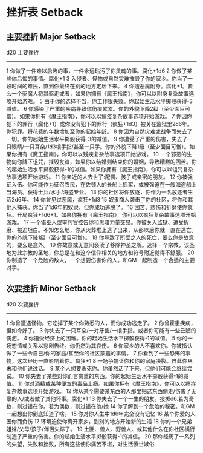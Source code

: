 # 挫折表 Setback

## 主要挫折 Major Setback

  d20   主要挫折
  ----- --------------------------------------------------------------------------------------------------------------------------------------------------------------------------------
  1     你做了一件难以启齿的事，一件永远玷污了你灵魂的事。腐化+1d6
  2     你做了某些你后悔的事情。腐化+1
  3     入侵者、怪物或自然灾难摧毁了你的家乡。你当了一段时间的难民，直到你最终在别的地方定居下来。
  4     你遭恶魔附身。腐化+1。要么一个驱魔人将其驱走或者，如果你拥有《魔王指南》，你可以以附身复杂故事选项开始游戏。
  5     由于你的选择不当，你工作很失败。你起始生活水平掷骰获得-3减值。
  6     你感染了严重的疾病导致你伤痕累累。你的外貌下降2级（至少面目可憎）。如果你拥有《魔王指南》，你可以以瘟疫复杂故事选项开始游戏。
  7     你因你犯下的罪行（腐化+1）或你没有犯下的罪行（疯狂+1d3）被关在监狱里2d6年。你犯罪。将花费的年数增加至你的起始年龄。
  8     你因为自然灾难或战争而失去了一切。你的起始生活水平掷骰获得-3的减值。
  9     你遭受了严重的伤害，失去了一只眼睛/一只耳朵/1d3根手指/甚至一只手。你的外貌下降1级（至少面目可憎）。如果你拥有《魔王指南》，你可以以残疾复杂故事选项开始游戏。
  10    一个邪恶的生物向你降下诅咒，摧毁友谊，如果你以结婚则结束你的婚姻，导致糟糕的困苦。你的起始生活水平掷骰获得-1的减值。如果你拥有《魔王指南》，你可以以诅咒复杂故事选项开始游戏。
  11    你亲近的人去世了:配偶、孩子或亲密的朋友。
  12    你被强征入伍。你可能作为征召农民，在佐顿人的长船上摇桨，或被强迫在一艘海盗船上当海员。获得士兵/水手/海盗专业。
  13    你的社区将你放逐，你作为一名放逐者生活2d6年。
  14    你曾见过恶魔，疯狂+1d3
  15    奴隶商人袭击了你的社区，将你和其他人捕获。你当了1d6年的奴隶，但你成功逃脱了。
  16    困苦、悲伤和折磨使你疯狂。开局疯狂+1d6+1。如果你拥有《魔王指南》，你可以以疯狂复杂故事选项开始游戏。
  17    一个猎巫人或审判官控告你和黑暗力量交易。你被关入监狱、遭受折磨、被迫坦白。不知怎么地，你从火葬堆上逃了出来，从那以后你就一直在逃亡。你的外貌下降1级（至少面目可憎）。
  18    你导致了所爱之人的死亡，要么你是故意的，要么是意外。
  19    你故意或无意间亵渎了移除神圣之所。选择一个宗教，该圣地为此宗教的圣地，你总是在和这个信仰相关的地方和符号附近觉得不舒服。
  20    你制造了一个危险的敌人，一个想要伤害你的人。和GM一起制造一个合适的主要对手。

## 次要挫折 Minor Setback

  d20   次要挫折
  ----- ------------------------------------------------------------------------------------------------
  1     你曾遭遇怪物。它吃掉了某个你熟悉的人，而你成功逃走了。
  2     你曾霍患疾病，但如今好了。
  3     你失去了一只耳朵/一对牙齿/一根手指。或者你可能有一些丑陋的伤疤。
  4     你遭受经济上的困难。你的起始生活水平掷骰获得-1的减值。
  5     你的一场恋情或关系以悲剧告终。你仍然为其哀伤。
  6     你家乡的人不喜欢你。你被指认做了一些令自己/你的家庭/甚至你的社区蒙羞的事情。
  7     你看到了一些恐怖的事物，这次经历一直影响着你。疯狂+1
  8     一场争端让你和你的家庭决裂。自此你从未和他们说过话。
  9     某个人想要杀死你。你虽然活了下来，但他们可能会继续尝试。
  10    你失去了某些对你而言贵重的东西。你的起始生活水平掷骰获得-1的减值。
  11    你对酒精或某种便宜的毒品上瘾。如果你拥有《魔王指南》，你可以以瘾症复杂故事选项开始游戏。
  12    你从某个需要某东西的人那里把这东西偷走/伤害了无辜的人/或者做了其他坏事。腐化+1
  13    你失去了一个一生的朋友。投掷d6.若为奇数，则过错在你。若为偶数，则过错在他/她
  14    你了解到一个危险的秘密。和GM一起想出你到底知道了啥。
  15    你对你人生中1d6年完全没有记忆
  16    某个你爱的人因你而负伤
  17    环境迫使你离开家乡，到别的地方开始新的生活
  18    你的一个兄弟姐妹/父母/孩子/伴侣失踪了。
  19    土匪、兽人、野兽人、或其他什么在你社区横行制造了严重的伤害。你的起始生活水平掷骰获得-1的减值。
  20    那你经历了一系列的失望，失败和挫败，所有这些使你痛苦不堪，对生活愤世嫉俗

 
